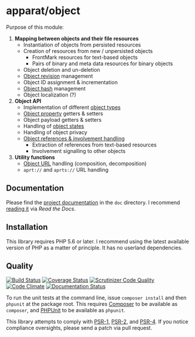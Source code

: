 # apparat/object

Purpose of this module:

1. **Mapping between objects and their file resources**
	* Instantiation of objects from persisted resources
	* Creation of resources from new / unpersisted objects
		* FrontMark resources for text-based objects
		* Pairs of binary and meta data resources for binary objects
	* Object deletion and un-deletion
	* [Object revision](doc/object-revisions.md) management
	* Object ID assignment & incrementation
	* [Object hash](doc/object-hash.md) management
	* Object localization (?)
2. **Object API**
    * Implementation of different [object types](doc/object-types.md)
	* [Object property](doc/object-properties.md) getters & setters
	* Object payload getters & setters
	* Handling of [object states](doc/object-states.md)
	* Handling of object privacy
	* [Object references & involvement handling](doc/object-revisions.md#object-cross-references)
		* Extraction of references from text-based resources
		* Involvement signalling to other objects
3. **Utility functions**
	* [Object URL](doc/object-url.md) handling (composition, decomposition)
	* `aprt://` and `aprts://` URL handling

## Documentation

Please find the [project documentation](doc/index.md) in the `doc` directory. I recommend [reading it](http://apparat-object.readthedocs.io/) via *Read the Docs*.

## Installation

This library requires PHP 5.6 or later. I recommend using the latest available version of PHP as a matter of principle. It has no userland dependencies.

## Quality

[![Build Status](https://secure.travis-ci.org/apparat/object.svg)](https://travis-ci.org/apparat/object)
[![Coverage Status](https://coveralls.io/repos/apparat/object/badge.svg?branch=master&service=github)](https://coveralls.io/github/apparat/object?branch=master)
[![Scrutinizer Code Quality](https://scrutinizer-ci.com/g/apparat/object/badges/quality-score.png?b=master)](https://scrutinizer-ci.com/g/apparat/object/?branch=master)
[![Code Climate](https://codeclimate.com/github/apparat/object/badges/gpa.svg)](https://codeclimate.com/github/apparat/object)
[![Documentation Status](https://readthedocs.org/projects/apparat-object/badge/?version=latest)](http://apparat-object.readthedocs.io/en/latest/?badge=latest)

To run the unit tests at the command line, issue `composer install` and then `phpunit` at the package root. This requires [Composer](http://getcomposer.org/) to be available as `composer`, and [PHPUnit](http://phpunit.de/manual/) to be available as `phpunit`.

This library attempts to comply with [PSR-1][], [PSR-2][], and [PSR-4][]. If you notice compliance oversights, please send a patch via pull request.

[PSR-1]: https://github.com/php-fig/fig-standards/blob/master/accepted/PSR-1-basic-coding-standard.md
[PSR-2]: https://github.com/php-fig/fig-standards/blob/master/accepted/PSR-2-coding-style-guide.md
[PSR-4]: https://github.com/php-fig/fig-standards/blob/master/accepted/PSR-4-autoloader.md
